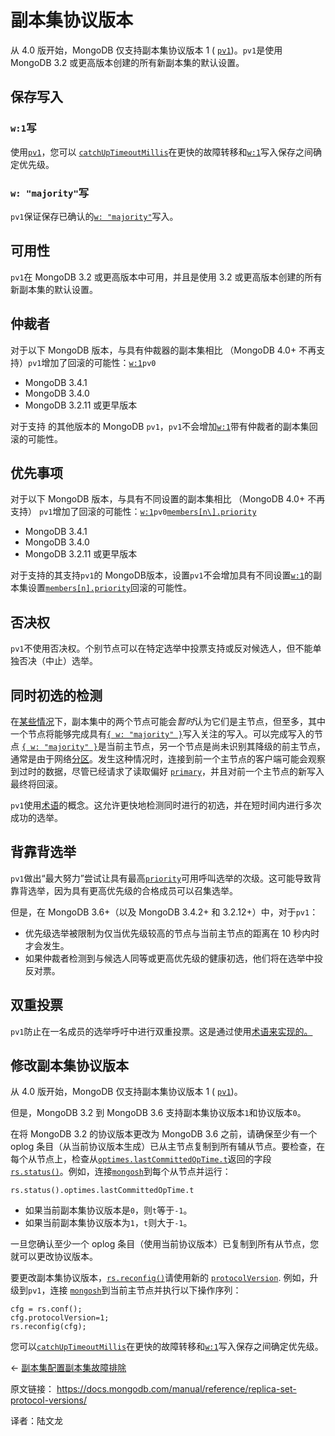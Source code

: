 # 副本集协议版本

从 4.0 版开始，MongoDB 仅支持副本集协议版本 1 ( [`pv1`](https://www.mongodb.com/docs/manual/reference/replica-configuration/#mongodb-rsconf-rsconf.protocolVersion))。`pv1`是使用 MongoDB 3.2 或更高版本创建的所有新副本集的默认设置。

## 保存写入

### `w:1`写

使用[`pv1`](https://www.mongodb.com/docs/manual/reference/replica-configuration/#mongodb-rsconf-rsconf.protocolVersion)，您可以 [`catchUpTimeoutMillis`](https://www.mongodb.com/docs/manual/reference/replica-configuration/#mongodb-rsconf-rsconf.settings.catchUpTimeoutMillis)在更快的故障转移和[`w:1`](https://www.mongodb.com/docs/manual/reference/write-concern/#mongodb-writeconcern-writeconcern.-number-)写入保存之间确定优先级。

### `w: "majority"`写

`pv1`保证保存已确认的[`w: "majority"`](https://www.mongodb.com/docs/manual/reference/write-concern/#mongodb-writeconcern-writeconcern.-majority-)写入。

## 可用性

`pv1`在 MongoDB 3.2 或更高版本中可用，并且是使用 3.2 或更高版本创建的所有新副本集的默认设置。

## 仲裁者

对于以下 MongoDB 版本，与具有仲裁器的副本集相比 （MongoDB 4.0+ 不再支持）`pv1`增加了回滚的可能性：[`w:1`](https://www.mongodb.com/docs/manual/reference/write-concern/#mongodb-writeconcern-writeconcern.-number-)`pv0`

- MongoDB 3.4.1
- MongoDB 3.4.0
- MongoDB 3.2.11 或更早版本

对于支持 的其他版本的 MongoDB `pv1`，`pv1`不会增加[`w:1`](https://www.mongodb.com/docs/manual/reference/write-concern/#mongodb-writeconcern-writeconcern.-number-)带有仲裁者的副本集回滚的可能性。

## 优先事项

对于以下 MongoDB 版本，与具有不同设置的副本集相比 （MongoDB 4.0+ 不再支持） `pv1`增加了回滚的可能性：[`w:1`](https://www.mongodb.com/docs/manual/reference/write-concern/#mongodb-writeconcern-writeconcern.-number-)`pv0`[`members[n\].priority`](https://www.mongodb.com/docs/manual/reference/replica-configuration/#mongodb-rsconf-rsconf.members-n-.priority)

- MongoDB 3.4.1
- MongoDB 3.4.0
- MongoDB 3.2.11 或更早版本

对于支持的其支持`pv1`的 MongoDB版本，设置`pv1`不会增加具有不同设置[`w:1`](https://www.mongodb.com/docs/manual/reference/write-concern/#mongodb-writeconcern-writeconcern.-number-)的副本集设置[`members[n].priority`](https://www.mongodb.com/docs/manual/reference/replica-configuration/#mongodb-rsconf-rsconf.members-n-.priority)回滚的可能性。

## 否决权

`pv1`不使用否决权。个别节点可以在特定选举中投票支持或反对候选人，但不能单独否决（中止）选举。



## 同时初选的检测

在[某些情况](https://www.mongodb.com/docs/manual/core/read-preference-use-cases/#std-label-edge-cases)下，副本集中的两个节点可能会*暂时*认为它们是主节点，但至多，其中一个节点将能够完成具有[`{ w: "majority" }`](https://www.mongodb.com/docs/manual/reference/write-concern/#mongodb-writeconcern-writeconcern.-majority-)写入关注的写入。可以完成写入的节点 [`{ w: "majority" }`](https://www.mongodb.com/docs/manual/reference/write-concern/#mongodb-writeconcern-writeconcern.-majority-)是当前主节点，另一个节点是尚未识别其降级的前主节点，通常是由于网络[分区](https://www.mongodb.com/docs/manual/reference/glossary/#std-term-network-partition)。发生这种情况时，连接到前一个主节点的客户端可能会观察到过时的数据，尽管已经请求了读取偏好 [`primary`](https://www.mongodb.com/docs/manual/core/read-preference/#mongodb-readmode-primary)，并且对前一个主节点的新写入最终将回滚。

`pv1`使用[术语](https://www.mongodb.com/docs/manual/reference/glossary/#std-term-term)的概念。这允许更快地检测同时进行的初选，并在短时间内进行多次成功的选举。

## 背靠背选举

`pv1`做出“最大努力”尝试让具有最高[`priority`](https://www.mongodb.com/docs/manual/reference/replica-configuration/#mongodb-rsconf-rsconf.members-n-.priority)可用呼叫选举的次级。这可能导致背靠背选举，因为具有更高优先级的合格成员可以召集选举。

但是，在 MongoDB 3.6+（以及 MongoDB 3.4.2+ 和 3.2.12+）中，对于`pv1`：

- 优先级选举被限制为仅当优先级较高的节点与当前主节点的距离在 10 秒内时才会发生。
- 如果仲裁者检测到与候选人同等或更高优先级的健康初选，他们将在选举中投反对票。

## 双重投票

`pv1`防止在一名成员的选举呼吁中进行双重投票。这是通过使用[术语来实现的。](https://www.mongodb.com/docs/manual/reference/glossary/#std-term-term)



## 修改副本集协议版本

从 4.0 版开始，MongoDB 仅支持副本集协议版本 1 ( [`pv1`](https://www.mongodb.com/docs/manual/reference/replica-configuration/#mongodb-rsconf-rsconf.protocolVersion))。

但是，MongoDB 3.2 到 MongoDB 3.6 支持副本集协议版本`1`和协议版本`0`。

在将 MongoDB 3.2 的协议版本更改为 MongoDB 3.6 之前，请确保至少有一个 oplog 条目（从当前协议版本生成）已从主节点复制到所有辅从节点。要检查，在每个从节点上，检查从[`optimes.lastCommittedOpTime.t`](https://www.mongodb.com/docs/manual/reference/command/replSetGetStatus/#mongodb-data-replSetGetStatus.optimes.lastCommittedOpTime)返回的字段 [`rs.status()`](https://www.mongodb.com/docs/manual/reference/method/rs.status/#mongodb-method-rs.status)。例如，连接[`mongosh`](https://www.mongodb.com/docs/mongodb-shell/#mongodb-binary-bin.mongosh)到每个从节点并运行：

```
rs.status().optimes.lastCommittedOpTime.t
```



- 如果当前副本集协议版本是`0`，则`t`等于`-1`。
- 如果当前副本集协议版本为`1`，`t`则大于`-1`。

一旦您确认至少一个 oplog 条目（使用当前协议版本）已复制到所有从节点，您就可以更改协议版本。

要更改副本集协议版本，[`rs.reconfig()`](https://www.mongodb.com/docs/manual/reference/method/rs.reconfig/#mongodb-method-rs.reconfig)请使用新的 [`protocolVersion`](https://www.mongodb.com/docs/manual/reference/replica-configuration/#mongodb-rsconf-rsconf.protocolVersion). 例如，升级到`pv1`，连接 [`mongosh`](https://www.mongodb.com/docs/mongodb-shell/#mongodb-binary-bin.mongosh)到当前主节点并执行以下操作序列：

```
cfg = rs.conf();
cfg.protocolVersion=1;
rs.reconfig(cfg);
```



您可以[`catchUpTimeoutMillis`](https://www.mongodb.com/docs/manual/reference/replica-configuration/#mongodb-rsconf-rsconf.settings.catchUpTimeoutMillis)在更快的故障转移和[`w:1`](https://www.mongodb.com/docs/manual/reference/write-concern/#mongodb-writeconcern-writeconcern.-number-)写入保存之间确定优先级。

←  [副本集配置](https://www.mongodb.com/docs/manual/reference/replica-configuration/)[副本集故障排除](https://www.mongodb.com/docs/manual/tutorial/troubleshoot-replica-sets/)





原文链接： https://docs.mongodb.com/manual/reference/replica-set-protocol-versions/

译者：陆文龙
